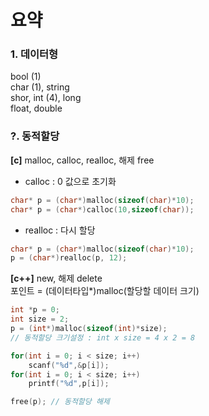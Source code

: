 # 요약

### 1. 데이터형
bool (1)  
char (1), string  
shor, int (4), long  
float, double


### ?. 동적할당
**[c]** malloc, calloc, realloc, 해제 free
* calloc : 0 값으로 초기화
```c
char* p = (char*)malloc(sizeof(char)*10);
char* p = (char*)calloc(10,sizeof(char));

```
* realloc : 다시 할당
```c
char* p = (char*)malloc(sizeof(char)*10);
p = (char*)realloc(p, 12);
```

**[c++]** new, 해제 delete  
포인트 = (데이터타입*)malloc(할당할 데이터 크기)
```c
int *p = 0;
int size = 2;
p = (int*)malloc(sizeof(int)*size);
// 동적할당 크기설정 : int x size = 4 x 2 = 8

for(int i = 0; i < size; i++)
    scanf("%d",&p[i]);
for(int i = 0; i < size; i++)
    printf("%d",p[i]);

free(p); // 동적할당 해제
```
